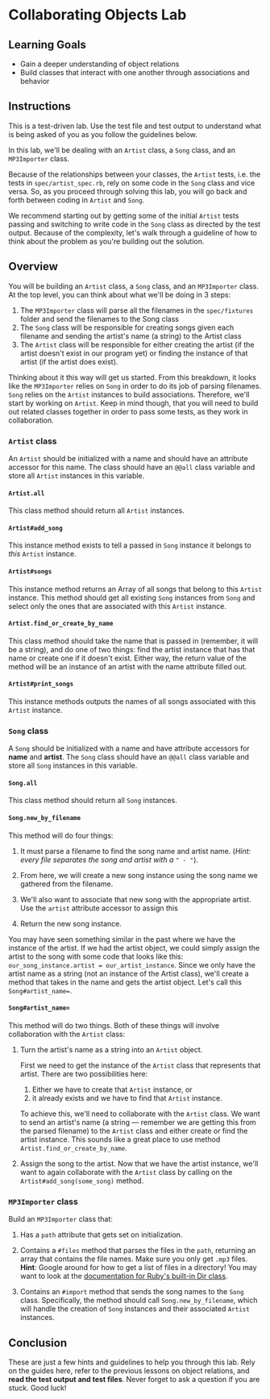 # Collaborating Objects Lab

## Learning Goals

- Gain a deeper understanding of object relations
- Build classes that interact with one another through associations and behavior

## Instructions

This is a test-driven lab. Use the test file and test output to understand what
is being asked of you as you follow the guidelines below.

In this lab, we'll be dealing with an `Artist` class, a `Song` class, and an
`MP3Importer` class.

Because of the relationships between your classes, the `Artist` tests, i.e. the
tests in `spec/artist_spec.rb`, rely on some code in the `Song` class and vice
versa. So, as you proceed through solving this lab, you will go back and forth
between coding in `Artist` and `Song`.

We recommend starting out by getting some of the initial `Artist` tests passing
and switching to write code in the `Song` class as directed by the test output.
Because of the complexity, let's walk through a guideline of how to think about
the problem as you're building out the solution.

## Overview

You will be building an `Artist` class, a `Song` class, and an `MP3Importer`
class. At the top level, you can think about what we'll be doing in 3 steps:

1. The `MP3Importer` class will parse all the filenames in the `spec/fixtures` folder
   and send the filenames to the Song class
2. The `Song` class will be responsible for creating songs given each filename and
   sending the artist's name (a string) to the Artist class
3. The `Artist` class will be responsible for either creating the artist (if the
   artist doesn't exist in our program yet) or finding the instance of that
   artist (if the artist does exist).

Thinking about it this way will get us started. From this breakdown, it looks
like the `MP3Importer` relies on `Song` in order to do its job of parsing
filenames. `Song` relies on the `Artist` instances to build associations.
Therefore, we'll start by working on `Artist`. Keep in mind though, that you
will need to build out related classes together in order to pass some tests, as
they work in collaboration.

### `Artist` class

An `Artist` should be initialized with a name and should have an attribute
accessor for this name. The class should have an `@@all` class variable and
store all `Artist` instances in this variable.

#### `Artist.all`

This class method should return all `Artist` instances.

#### `Artist#add_song`

This instance method exists to tell a passed in `Song` instance it belongs to
_this_ `Artist` instance.

#### `Artist#songs`

This instance method returns an Array of all songs that belong to this `Artist`
instance. This method should get all existing `Song` instances from `Song` and
select only the ones that are associated with this `Artist` instance.

#### `Artist.find_or_create_by_name`

This class method should take the name that is passed in (remember, it will be a
string), and do one of two things: find the artist instance that has that name
or create one if it doesn't exist. Either way, the return value of the method
will be an instance of an artist with the name attribute filled out.

#### `Artist#print_songs`

This instance methods outputs the names of all songs associated with this
`Artist` instance.

### `Song` class

A `Song` should be initialized with a name and have attribute accessors for
**name** and **artist**. The `Song` class should have an `@@all` class variable
and store all `Song` instances in this variable.

#### `Song.all`

This class method should return all `Song` instances.

#### `Song.new_by_filename`

This method will do four things:

1. It must parse a filename to find the song name and artist name. (_Hint: every
   file separates the song and artist with a `" - "`_).

2. From here, we will create a new song instance using the song name we gathered
   from the filename.

3. We'll also want to associate that new song with the appropriate artist. Use
   the `artist` attribute accessor to assign this

4. Return the new song instance.

You may have seen something similar in the past where we have the instance of
the artist. If we had the artist object, we could simply assign the artist to
the song with some code that looks like this: `our_song_instance.artist =
our_artist_instance`. Since we only have the artist name as a string (not an
instance of the Artist class), we'll create a method that takes in the name and
gets the artist object. Let's call this `Song#artist_name=`.

#### `Song#artist_name=`

This method will do two things. Both of these things will involve collaboration
with the `Artist` class:

1. Turn the artist's name as a string into an `Artist` object.

    First we need to get the instance of the `Artist` class that represents that
    artist. There are two possibilities here:

    1. Either we have to create that `Artist` instance, or
    2. it already exists and we have to find that `Artist` instance.

    To achieve this, we'll need to collaborate with the `Artist` class. We want
    to send an artist's name (a string &mdash; remember we are getting this from
    the parsed filename) to the `Artist` class and either create or find the
    artist instance. This sounds like a great place to use method
    `Artist.find_or_create_by_name`.

2. Assign the song to the artist. Now that we have the artist instance, we'll
    want to again collaborate with the `Artist` class by calling on the
    `Artist#add_song(some_song)` method.

### `MP3Importer` class

Build an `MP3Importer` class that:

1. Has a `path` attribute that gets set on initialization.

2. Contains a `#files` method that parses the files in the `path`, returning an
   array that contains the file names. Make sure you only get `.mp3` files.
   **Hint**: Google around for how to get a list of files in a directory! You
   may want to look at the [documentation for Ruby's built-in Dir
   class](https://ruby-doc.org/core-2.6.1/Dir.html).

3. Contains an `#import` method that sends the song names to the `Song` class.
   Specifically, the method should call `Song.new_by_filename`, which will
   handle the creation of `Song` instances and their associated `Artist`
   instances.

## Conclusion

These are just a few hints and guidelines to help you through this lab. Rely on
the guides here, refer to the previous lessons on object relations, and
**read the test output and test files**. Never forget to ask a question 
if you are stuck. Good luck!
